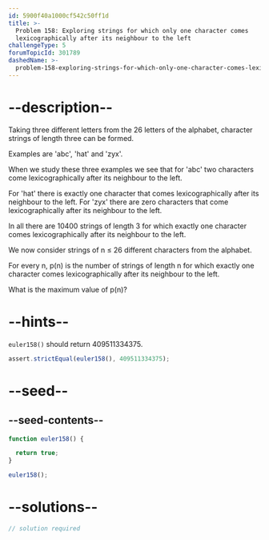 ```yaml
---
id: 5900f40a1000cf542c50ff1d
title: >-
  Problem 158: Exploring strings for which only one character comes
  lexicographically after its neighbour to the left
challengeType: 5
forumTopicId: 301789
dashedName: >-
  problem-158-exploring-strings-for-which-only-one-character-comes-lexicographically-after-its-neighbour-to-the-left
---
```


# --description--

Taking three different letters from the 26 letters of the alphabet, character strings of length three can be formed.

Examples are 'abc', 'hat' and 'zyx'.

When we study these three examples we see that for 'abc' two characters come lexicographically after its neighbour to the left.

For 'hat' there is exactly one character that comes lexicographically after its neighbour to the left. For 'zyx' there are zero characters that come lexicographically after its neighbour to the left.

In all there are 10400 strings of length 3 for which exactly one character comes lexicographically after its neighbour to the left.

We now consider strings of n ≤ 26 different characters from the alphabet.

For every n, p(n) is the number of strings of length n for which exactly one character comes lexicographically after its neighbour to the left.

What is the maximum value of p(n)?

# --hints--

`euler158()` should return 409511334375.

```js
assert.strictEqual(euler158(), 409511334375);
```

# --seed--

## --seed-contents--

```js
function euler158() {

  return true;
}

euler158();
```

# --solutions--

```js
// solution required
```